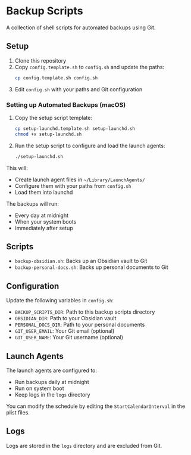 # Backup Scripts

A collection of shell scripts for automated backups using Git.

## Setup

1. Clone this repository
2. Copy `config.template.sh` to `config.sh` and update the paths:
   ```bash
   cp config.template.sh config.sh
   ```
3. Edit `config.sh` with your paths and Git configuration

### Setting up Automated Backups (macOS)

1. Copy the setup script template:
   ```bash
   cp setup-launchd.template.sh setup-launchd.sh
   chmod +x setup-launchd.sh
   ```

2. Run the setup script to configure and load the launch agents:
   ```bash
   ./setup-launchd.sh
   ```

This will:
- Create launch agent files in `~/Library/LaunchAgents/`
- Configure them with your paths from `config.sh`
- Load them into launchd

The backups will run:
- Every day at midnight
- When your system boots
- Immediately after setup

## Scripts

- `backup-obsidian.sh`: Backs up an Obsidian vault to Git
- `backup-personal-docs.sh`: Backs up personal documents to Git

## Configuration

Update the following variables in `config.sh`:

- `BACKUP_SCRIPTS_DIR`: Path to this backup scripts directory
- `OBSIDIAN_DIR`: Path to your Obsidian vault
- `PERSONAL_DOCS_DIR`: Path to your personal documents
- `GIT_USER_EMAIL`: Your Git email (optional)
- `GIT_USER_NAME`: Your Git username (optional)

## Launch Agents

The launch agents are configured to:
- Run backups daily at midnight
- Run on system boot
- Keep logs in the `logs` directory

You can modify the schedule by editing the `StartCalendarInterval` in the plist files.

## Logs

Logs are stored in the `logs` directory and are excluded from Git.
